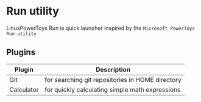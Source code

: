 # Run utility

LinuxPowerToys Run is quick launcher inspired by the `Microsoft PowerToys Run utility`

## Plugins

|   Plugin   | Description |
|------------|-------------|
| Git        | for searching git repositories in HOME directory |  
| Calculator | for quickly calculating simple math expressions | 
